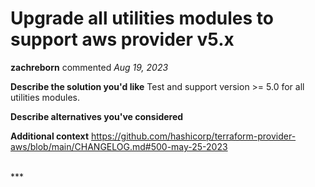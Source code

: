 # Upgrade all utilities modules to support aws provider v5.x

**zachreborn** commented *Aug 19, 2023*

<!--
  Have any questions? Check out the contributing docs at https://docs.gruntwork.io/guides/contributing/, or
  ask in this issue and a Gruntwork core maintainer will be happy to help :)
-->

**Describe the solution you'd like**
Test and support version >= 5.0 for all utilities modules.

**Describe alternatives you've considered**

**Additional context**
https://github.com/hashicorp/terraform-provider-aws/blob/main/CHANGELOG.md#500-may-25-2023

<br />
***



